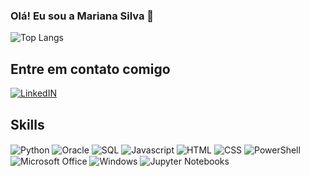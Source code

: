 ### Olá! Eu sou a Mariana Silva 👋


![Top Langs](https://github-readme-stats.vercel.app/api/top-langs/?username=mariana-cgsilva&layout=compact)

## Entre em contato comigo

[![LinkedIN](https://img.shields.io/badge/LinkedIn-0077B5?style=for-the-badge&logo=linkedin&logoColor=white)](https://www.linkedin.com/in/mariana-costa-gonçalves-da-silva)

## Skills

<div>
    <img align="center" alt="Python" src="https://img.shields.io/badge/Python-14354C?style=for-the-badge&logo=python&logoColor=white" />
    <img align="center" alt="Oracle" src="https://img.shields.io/badge/Oracle-F80000?style=for-the-badge&logo=oracle&logoColor=black" />
    <img align="center" alt="SQL" src="https://img.shields.io/badge/MySQL-00000F?style=for-the-badge&logo=mysql&logoColor=white" />
    <img align="center" alt="Javascript" src="https://img.shields.io/badge/JavaScript-F7DF1E?style=for-the-badge&logo=javascript&logoColor=black" />
    <img align="center" alt="HTML" src="https://img.shields.io/badge/HTML-239120?style=for-the-badge&logo=html5&logoColor=white" />
    <img align="center" alt="CSS" src="https://img.shields.io/badge/CSS-239120?&style=for-the-badge&logo=css3&logoColor=white" />
    <img align="center" alt="PowerShell" src="https://img.shields.io/badge/Powershell-2CA5E0?style=for-the-badge&logo=powershell&logoColor=white" />
    <img align="center" alt="Microsoft Office" src="https://img.shields.io/badge/Microsoft_Office-D83B01?style=for-the-badge&logo=microsoft-office&logoColor=white" />
    <img align="center" alt="Windows" src="https://img.shields.io/badge/Windows-0078D6?style=for-the-badge&logo=windows&logoColor=white" />
    <img align="center" alt="Jupyter Notebooks" src="https://img.shields.io/badge/Made%20with-Jupyter-orange?style=for-the-badge&logo=Jupyter" />
</div>

